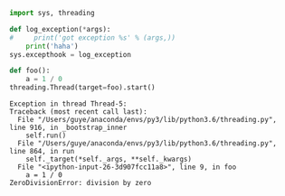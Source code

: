 

```python
import sys, threading

def log_exception(*args):
#     print('got exception %s' % (args,))
    print('haha')
sys.excepthook = log_exception

def foo():
    a = 1 / 0
threading.Thread(target=foo).start()
```

    Exception in thread Thread-5:
    Traceback (most recent call last):
      File "/Users/guye/anaconda/envs/py3/lib/python3.6/threading.py", line 916, in _bootstrap_inner
        self.run()
      File "/Users/guye/anaconda/envs/py3/lib/python3.6/threading.py", line 864, in run
        self._target(*self._args, **self._kwargs)
      File "<ipython-input-26-3d907fcc11a8>", line 9, in foo
        a = 1 / 0
    ZeroDivisionError: division by zero
    

